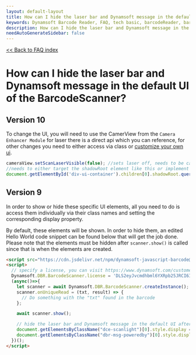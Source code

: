 ```yaml
---
layout: default-layout
title: How can I hide the laser bar and Dynamsoft message in the default UI of the BarcodeScanner?
keywords: Dynamsoft Barcode Reader, FAQ, tech basic, barcodeReader, barcodeScanner, hide, UI
description: How can I hide the laser bar and Dynamsoft message in the default UI of the BarcodeScanner?
needAutoGenerateSidebar: false
---
```


[<< Back to FAQ index](../index.md#ui-customization)

# How can I hide the laser bar and Dynamsoft message in the default UI of the BarcodeScanner?

## Version 10
To change the UI, you will need to use the CamerView from the `Camera Enhancer Module`
for laser there is a direct api which you can reference, for other changes you need to either access via class or [customize your own ui](https://www.dynamsoft.com/camera-enhancer/docs/web/programming/javascript/user-guide/index.html#customize-the-ui).

```javascript
cameraView.setScanLaserVisible(false); //sets laser off, needs to be called after StartCapturing
//needs to either target the shadowRoot element like this or implement your own UI
document.getElementById('div-ui-container').children[0].shadowRoot.querySelector('.dce-msg-poweredby').style.display='none'
```

## Version 9 
In order to show or hide these specific UI elements, all you need to do is access them individually via their class names and setting the corresponding display property.

By default, these elements will be shown. In order to hide them, an edited Hello World code snippet can be found below that will get the job done. Please note that the elements must be hidden after `scanner.show()` is called since that is when the elements are created.

``` html
<script src="https://cdn.jsdelivr.net/npm/dynamsoft-javascript-barcode@9.6.40/dist/dbr.js"></script>
<script>
  // specify a license, you can visit https://www.dynamsoft.com/customer/license/trialLicense?utm_source=intro&product=dbr&package=js to get your own trial license good for 30 days. 
  Dynamsoft.DBR.BarcodeScanner.license = 'DLS2eyJvcmdhbml6YXRpb25JRCI6IjIwMDAwMSJ9';
  (async()=>{
    let scanner = await Dynamsoft.DBR.BarcodeScanner.createInstance();
    scanner.onUniqueRead = (txt, result) => {
      // Do something with the "txt" found in the barcode
    };

    await scanner.show();

    // hide the laser bar and Dynamsoft message in the default UI after show() is called or else you will get an undefined error
    document.getElementsByClassName("dce-scanlight")[0].style.display = "none";
    document.getElementsByClassName("dbr-msg-poweredby")[0].style.display = "none";
  })();
</script>
```
